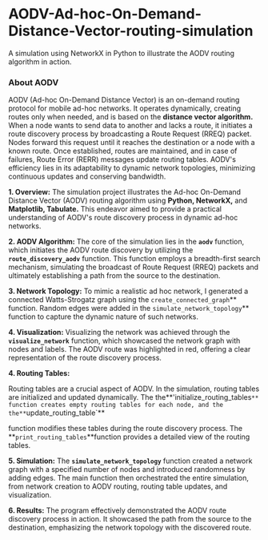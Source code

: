 # AODV-Ad-hoc-On-Demand-Distance-Vector-routing-simulation
A simulation using NetworkX in Python to illustrate the AODV routing algorithm in action.
### **About AODV**

AODV (Ad-hoc On-Demand Distance Vector) is an on-demand routing protocol for mobile ad-hoc networks. It operates dynamically, creating routes only when needed, and is based on the **distance vector algorithm.** When a node wants to send data to another and lacks a route, it initiates a route discovery process by broadcasting a Route Request (RREQ) packet. Nodes forward this request until it reaches the destination or a node with a known route. Once established, routes are maintained, and in case of failures, Route Error (RERR) messages update routing tables. AODV's efficiency lies in its adaptability to dynamic network topologies, minimizing continuous updates and conserving bandwidth.

**1. Overview:**
The simulation project illustrates the Ad-hoc On-Demand Distance Vector (AODV) routing algorithm using **Python, NetworkX,** and **Matplotlib, Tabulate.** This endeavor aimed to provide a practical understanding of AODV's route discovery process in dynamic ad-hoc networks.

**2. AODV Algorithm:**
The core of the simulation lies in the **`aodv`** function, which initiates the AODV route discovery by utilizing the **`route_discovery_aodv`** function. This function employs a breadth-first search mechanism, simulating the broadcast of Route Request (RREQ) packets and ultimately establishing a path from the source to the destination.

**3. Network Topology:**
To mimic a realistic ad hoc network, I generated a connected Watts-Strogatz graph using the `create_connected_graph`** function. Random edges were added in the `simulate_network_topology`** function to capture the dynamic nature of such networks.

**4. Visualization:**
Visualizing the network was achieved through the **`visualize_network`** function, which showcased the network graph with nodes and labels. The AODV route was highlighted in red, offering a clear representation of the route discovery process.

**4. Routing Tables:**

Routing tables are a crucial aspect of AODV. In the simulation, routing tables are initialized and updated dynamically. The the**'initialize_routing_tables`** function creates empty routing tables for each node, and the the**`update_routing_table`**

function modifies these tables during the route discovery process. The **`print_routing_tables`**function provides a detailed view of the routing tables.

**5. Simulation:**
The **`simulate_network_topology`** function created a network graph with a specified number of nodes and introduced randomness by adding edges. The main function then orchestrated the entire simulation, from network creation to AODV routing, routing table updates, and visualization.

**6. Results:**
The program effectively demonstrated the AODV route discovery process in action. It showcased the path from the source to the destination, emphasizing the network topology with the discovered route.
